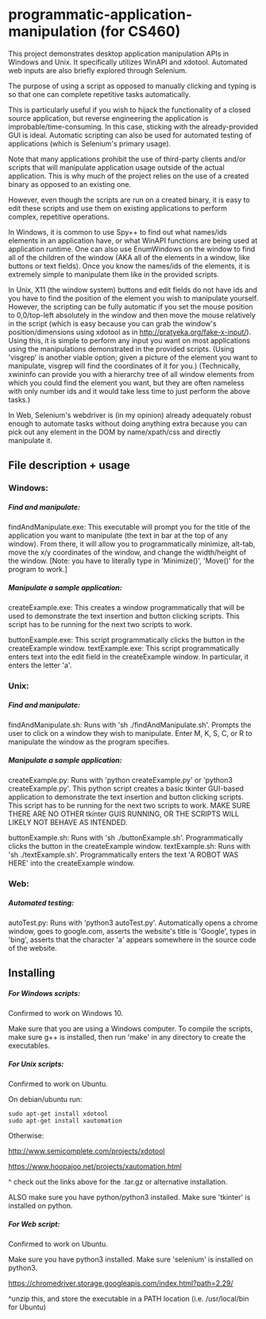 # programmatic-application-manipulation (for CS460)
This project demonstrates desktop application manipulation APIs in Windows and Unix. It specifically utilizes WinAPI and xdotool. Automated web inputs are also briefly explored through Selenium.

The purpose of using a script as opposed to manually clicking and typing is so that one can complete repetitive tasks automatically.

This is particularly useful if you wish to hijack the functionality of a closed source application, but reverse engineering the application is improbable/time-consuming. In this case, sticking with the already-provided GUI is ideal. Automatic scripting can also be used for automated testing of applications (which is Selenium's primary usage).

Note that many applications prohibit the use of third-party clients and/or scripts that will manipulate application usage outside of the actual application. This is why much of the project relies on the use of a created binary as opposed to an existing one.

However, even though the scripts are run on a created binary, it is easy to edit these scripts and use them on existing applications to perform complex, repetitive operations.

In Windows, it is common to use Spy++ to find out what names/ids elements in an application have, or what WinAPI functions are being used at application runtime. One can also use EnumWindows on the window to find all of the children of the window (AKA all of the elements in a window, like buttons or text fields). Once you know the names/ids of the elements, it is extremely simple to manipulate them like in the provided scripts.

In Unix, X11 (the window system) buttons and edit fields do not have ids and you have to find the position of the element you wish to manipulate yourself. However, the scripting can be fully automatic if you set the mouse position to 0,0/top-left absolutely in the window and then move the mouse relatively in the script (which is easy because you can grab the window's position/dimensions using xdotool as in http://pratyeka.org/fake-x-input/). Using this, it is simple to perform any input you want on most applications using the manipulations demonstrated in the provided scripts. (Using 'visgrep' is another viable option; given a picture of the element you want to manipulate, visgrep will find the coordinates of it for you.) (Technically, xwininfo can provide you with a hierarchy tree of all window elements from which you could find the element you want, but they are often nameless with only number ids and it would take less time to just perform the above tasks.) 

In Web, Selenium's webdriver is (in my opinion) already adequately robust enough to automate tasks without doing anything extra because you can pick out any element in the DOM by name/xpath/css and directly manipulate it. 

## File description + usage
### Windows:
##### Find and manipulate:
findAndManipulate.exe: This executable will prompt you for the title of the application you want to manipulate (the text in bar at the top of any window). From there, it will allow you to programmatically minimize, alt-tab, move the x/y coordinates of the window, and change the width/height of the window. [Note: you have to literally type in 'Minimize()', 'Move()' for the program to work.]

##### Manipulate a sample application:
createExample.exe: This creates a window programmatically that will be used to demonstrate the text insertion and button clicking scripts. This script has to be running for the next two scripts to work.

buttonExample.exe: This script programmatically clicks the button in the createExample window.
textExample.exe: This script programmatically enters text into the edit field in the createExample window. In particular, it enters the letter 'a'.

### Unix:
##### Find and manipulate:
findAndManipulate.sh: Runs with 'sh ./findAndManipulate.sh'. Prompts the user to click on a window they wish to manipulate. Enter M, K, S, C, or R to manipulate the window as the program specifies. 

##### Manipulate a sample application:
createExample.py: Runs with 'python createExample.py' or 'python3 createExample.py'. This python script creates a basic tkinter GUI-based application to demonstrate the text insertion and button clicking scripts. This script has to be running for the next two scripts to work. MAKE SURE THERE ARE NO OTHER tkinter GUIS RUNNING, OR THE SCRIPTS WILL LIKELY NOT BEHAVE AS INTENDED.

buttonExample.sh: Runs with 'sh ./buttonExample.sh'. Programmatically clicks the button in the createExample window.
textExample.sh: Runs with 'sh ./textExample.sh'. Programmatically enters the text 'A ROBOT WAS HERE' into the createExample window.

### Web:
##### Automated testing:
autoTest.py: Runs with 'python3 autoTest.py'. Automatically opens a chrome window, goes to google.com, asserts the website's title is 'Google', types in 'bing', asserts that the character 'a' appears somewhere in the source code of the website.

## Installing
##### For Windows scripts:
Confirmed to work on Windows 10.

Make sure that you are using a Windows computer.
To compile the scripts, make sure g++ is installed, then run 'make' in any directory to create the executables.

##### For Unix scripts:
Confirmed to work on Ubuntu.

On debian/ubuntu run:

    sudo apt-get install xdotool
    sudo apt-get install xautomation

Otherwise:

http://www.semicomplete.com/projects/xdotool

https://www.hoopajoo.net/projects/xautomation.html

^ check out the links above for the .tar.gz or alternative installation.

ALSO make sure you have python/python3 installed. 
Make sure 'tkinter' is installed on python.

##### For Web script:
Confirmed to work on Ubuntu.

Make sure you have python3 installed.
Make sure 'selenium' is installed on python3.

https://chromedriver.storage.googleapis.com/index.html?path=2.29/

^unzip this, and store the executable in a PATH location (i.e. /usr/local/bin for Ubuntu)
